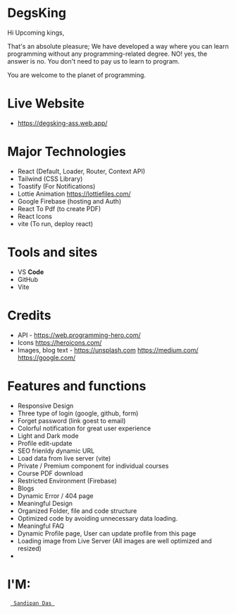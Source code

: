 # DegsKing

Hi Upcoming kings,

That's an absolute pleasure; We have developed a way where you can learn programming without any programming-related degree. 
NO! yes, the answer is no. You don't need to pay us to learn to program. 

You are welcome to the planet of programming.

# Live Website
- https://degsking-ass.web.app/

# Major Technologies
- React (Default, Loader, Router, Context API)
- Tailwind (CSS Library)
- Toastify (For Notifications)
- Lottie Animation  https://lottiefiles.com/
- Google Firebase (hosting and Auth)
- React To Pdf (to create PDF)
- React Icons 
- vite (To run, deploy react)

# Tools and sites
- VS **Code**
- GitHub
- Vite 

# Credits
- API - https://web.programming-hero.com/
- Icons https://heroicons.com/
- Images, blog text - https://unsplash.com  https://medium.com/ https://google.com/ 

# Features and functions
- Responsive Design
- Three type of login (google, github, form)
- Forget password (link goest to email)
- Colorful notification for great user experience
- Light and Dark mode
- Profile edit-update
- SEO frienldy dynamic URL
- Load data from live server (vite)
- Private / Premium component for individual courses
- Course PDF download
- Restricted Environment (Firebase)
- Blogs
- Dynamic Error / 404 page
- Meaningful Design
- Organized Folder, file and code structure
- Optimized code by avoiding unnecessary data loading.
- Meaningful FAQ 
- Dynamic Profile page, User can update profile from this page
- Loading image from Live Server (All images are well optimized and resized)
- 

# I'M:
<code> <a href="https://sandipandas.net"> Sandipan Das </a> </code>